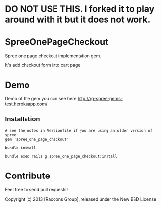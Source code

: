 DO NOT USE THIS.  I forked it to play around with it but it does not work.
====================================================================================================










SpreeOnePageCheckout
====================

Spree one page checkout implementation gem.

It's add checkout form into cart page.


Demo
=======

Demo of the gem you can see here http://rg-spree-gems-test.herokuapp.com/

Installation
------------
    # see the notes in Versionfile if you are using an older version of spree
    gem 'spree_one_page_checkout'

    bundle install

    bundle exec rails g spree_one_page_checkout:install



Contribute
==========

Feel free to send pull requests!

Copyright (c) 2013 [Racoons Group], released under the New BSD License
